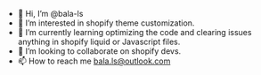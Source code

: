 - 👋 Hi, I’m @bala-ls
- 👀 I’m interested in shopify theme customization.
- 🌱 I’m currently learning optimizing the code and clearing issues anything in shopify liquid or Javascript files.
- 💞️ I’m looking to collaborate on shopify devs.
- 📫 How to reach me bala.ls@outlook.com

<!---
bala-ls/bala-ls is a ✨ special ✨ repository because its `README.md` (this file) appears on your GitHub profile.
You can click the Preview link to take a look at your changes.
--->
